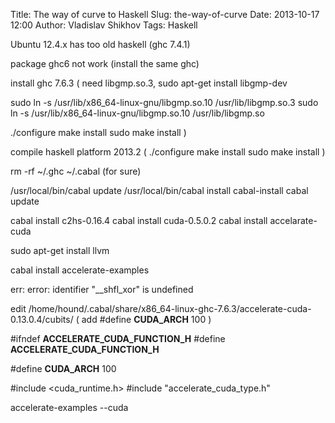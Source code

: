 Title: The way of curve to Haskell
Slug: the-way-of-curve
Date: 2013-10-17 12:00
Author: Vladislav Shikhov
Tags: Haskell

Ubuntu 12.4.x has too old haskell (ghc 7.4.1)

package ghc6 not work (install the same ghc)

install ghc 7.6.3 (
  need libgmp.so.3, sudo apt-get install libgmp-dev
  
  sudo ln -s /usr/lib/x86_64-linux-gnu/libgmp.so.10 /usr/lib/libgmp.so.3
  sudo ln -s /usr/lib/x86_64-linux-gnu/libgmp.so.10 /usr/lib/libgmp.so
  
  ./configure 
  make install
  sudo make install
)


compile haskell platform 2013.2 (
  ./configure 
  make install
  sudo make install
)

rm -rf ~/.ghc ~/.cabal (for sure)

/usr/local/bin/cabal update
/usr/local/bin/cabal install cabal-install
cabal update

cabal install c2hs-0.16.4
cabal install cuda-0.5.0.2
cabal install accelarate-cuda

sudo apt-get install llvm

cabal install accelerate-examples

err: error: identifier "__shfl_xor" is undefined

edit /home/hound/.cabal/share/x86_64-linux-ghc-7.6.3/accelerate-cuda-0.13.0.4/cubits/ (
  add #define __CUDA_ARCH__ 100
)

#ifndef __ACCELERATE_CUDA_FUNCTION_H__
#define __ACCELERATE_CUDA_FUNCTION_H__

#define __CUDA_ARCH__ 100

#include <cuda_runtime.h>
#include "accelerate_cuda_type.h"

accelerate-examples --cuda
